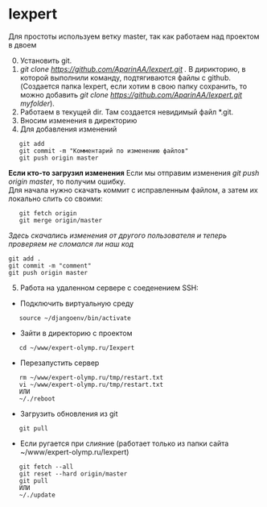 # Iexpert
Для простоты используем ветку master, так как работаем над проектом в двоем

0. Установить git.
1. *git clone https://github.com/AparinAA/Iexpert.git .* В дирикторию, в которой выполнили команду, подтягиваются файлы с github. (Создается папка Iexpert, если хотим в свою папку сохранить, то можно добавить *git clone https://github.com/AparinAA/Iexpert.git myfolder*).
2. Работаем в текущей dir. Там создается невидимый файл \*.git.
3. Вносим изменения в директорию
4. Для добавления изменений
```
   git add
   git commit -m "Комментарий по изменению файлов"
   git push origin master
```
**Если кто-то загрузил изменения**
Если мы отправим изменения *git push origin master*, то получим ошибку.\
Для начала нужно скачать коммит с исправленным файлом, а затем их локально слить со своими:
```
   git fetch origin
   git merge origin/master
```
*Здесь скачались изменения от другого пользователя и теперь проверяем не сломался ли наш код*
```
git add .
git commit -m "comment"
git push origin master
```
5. Работа на удаленном сервере с соеденением SSH:
+ Подключить виртуальную среду 
```
   source ~/djangoenv/bin/activate
```
+ Зайти в директорию с проектом 
```
   cd ~/www/expert-olymp.ru/Iexpert
```
+ Перезапустить сервер
```
   rm ~/www/expert-olymp.ru/tmp/restart.txt
   vi ~/www/expert-olymp.ru/tmp/restart.txt
   ИЛИ
   ~/./reboot
```
+ Загрузить обновления из git 
```
   git pull
```
+ Если ругается при слияние (работает только из папки сайта ~/www/expert-olymp.ru/Iexpert)
```
   git fetch --all
   git reset --hard origin/master
   git pull
   ИЛИ
   ~/./update
```
